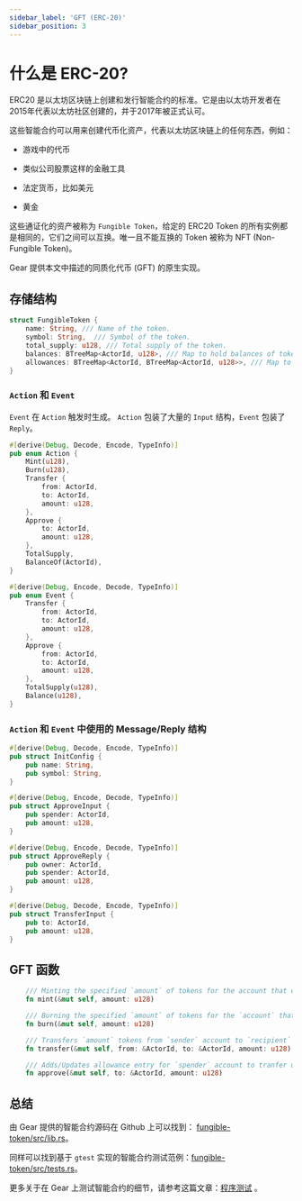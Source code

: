 ```yaml
---
sidebar_label: 'GFT (ERC-20)'
sidebar_position: 3
---
```


# 什么是 ERC-20?

ERC20 是以太坊区块链上创建和发行智能合约的标准。它是由以太坊开发者在2015年代表以太坊社区创建的，并于2017年被正式认可。

这些智能合约可以用来创建代币化资产，代表以太坊区块链上的任何东西，例如：

- 游戏中的代币

- 类似公司股票这样的金融工具

- 法定货币，比如美元

- 黄金

这些通证化的资产被称为 `Fungible Token`，给定的 ERC20 Token 的所有实例都是相同的，它们之间可以互换。唯一且不能互换的 Token 被称为 NFT (Non-Fungible Token)。

Gear 提供本文中描述的同质化代币 (GFT) 的原生实现。

## 存储结构

```rust
struct FungibleToken {
    name: String, /// Name of the token.
    symbol: String,  /// Symbol of the token.
    total_supply: u128, /// Total supply of the token.
    balances: BTreeMap<ActorId, u128>, /// Map to hold balances of token holders.
    allowances: BTreeMap<ActorId, BTreeMap<ActorId, u128>>, /// Map to hold allowance information of token holders.
}
```

### `Action` 和 `Event`

`Event` 在 `Action` 触发时生成。 `Action` 包装了大量的 `Input` 结构，`Event` 包装了 `Reply`。

```rust
#[derive(Debug, Decode, Encode, TypeInfo)]
pub enum Action {
    Mint(u128),
    Burn(u128),
    Transfer {
        from: ActorId,
        to: ActorId,
        amount: u128,
    },
    Approve {
        to: ActorId,
        amount: u128,
    },
    TotalSupply,
    BalanceOf(ActorId),
}
```

```rust
#[derive(Debug, Encode, Decode, TypeInfo)]
pub enum Event {
    Transfer {
        from: ActorId,
        to: ActorId,
        amount: u128,
    },
    Approve {
        from: ActorId,
        to: ActorId,
        amount: u128,
    },
    TotalSupply(u128),
    Balance(u128),
}
```

### `Action` 和 `Event` 中使用的 Message/Reply 结构

```rust
#[derive(Debug, Decode, Encode, TypeInfo)]
pub struct InitConfig {
    pub name: String,
    pub symbol: String,
}
```

```rust
#[derive(Debug, Encode, Decode, TypeInfo)]
pub struct ApproveInput {
    pub spender: ActorId,
    pub amount: u128,
}
```

```rust
#[derive(Debug, Encode, Decode, TypeInfo)]
pub struct ApproveReply {
    pub owner: ActorId,
    pub spender: ActorId,
    pub amount: u128,
}
```

```rust
#[derive(Debug, Decode, Encode, TypeInfo)]
pub struct TransferInput {
    pub to: ActorId,
    pub amount: u128,
}
```

## GFT 函数

```rust
    /// Minting the specified `amount` of tokens for the account that called this function.
    fn mint(&mut self, amount: u128)

    /// Burning the specified `amount` of tokens for the `account` that called this function
    fn burn(&mut self, amount: u128)

    /// Transfers `amount` tokens from `sender` account to `recipient` account.
    fn transfer(&mut self, from: &ActorId, to: &ActorId, amount: u128)

    /// Adds/Updates allowance entry for `spender` account to tranfer upto `amount` from `owner` account.
    fn approve(&mut self, to: &ActorId, amount: u128)

```

## 总结

由 Gear 提供的智能合约源码在 Github 上可以找到： [fungible-token/src/lib.rs](https://github.com/gear-tech/apps/blob/master/fungible-token/src/lib.rs)。

同样可以找到基于 `gtest` 实现的智能合约测试范例：[fungible-token/src/tests.rs](https://github.com/gear-tech/apps/blob/master/fungible-token/src/tests.rs)。

更多关于在 Gear 上测试智能合约的细节，请参考这篇文章：[程序测试](/developing-contracts/testing.md) 。